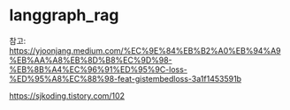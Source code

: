 # langgraph_rag

참고:
https://yjoonjang.medium.com/%EC%9E%84%EB%B2%A0%EB%94%A9%EB%AA%A8%EB%8D%B8%EC%9D%98-%EB%8B%A4%EC%96%91%ED%95%9C-loss-%ED%95%A8%EC%88%98-feat-gistembedloss-3a1f1453591b

https://sjkoding.tistory.com/102



